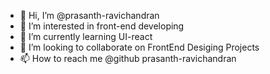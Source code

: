 - 👋 Hi, I’m @prasanth-ravichandran
- 👀 I’m interested in front-end developing
- 🌱 I’m currently learning UI-react
- 💞️ I’m looking to collaborate on FrontEnd Desiging Projects
- 📫 How to reach me @github prasanth-ravichandran 

<!---
prasanth-ravichandran/prasanth-ravichandran is a ✨ special ✨ repository because its `README.md` (this file) appears on your GitHub profile.
You can click the Preview link to take a look at your changes.
--->

